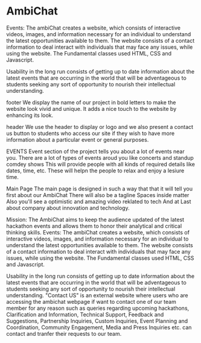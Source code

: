 # AmbiChat

Events:
The ambiChat creates a website, which consists of interactive videos, images, and information necessary for an individual to understand the latest opportunities available to them. The website consists of a contact information to deal interact with individuals that may face any issues, while using the website. The Fundamental classes used HTML, CSS and Javascript.

Usability in the long run consists of getting up to date information about the latest events that are occurring in the world that will be adventageous to students seeking any sort of opportunity to nourish their intellectual understanding.

footer
We display the name of our project in bold letters to make the website look vivid and unique. It adds a nice touch to the website by enhancing its look.

header
We use the header to display or logo and we also present a contact us button to students who access our site if they wish to have more information about a particular event or general purposes. 

EVENTS
 Event section of the project tells you about a lot of events near you.
 There are a lot of types of events aroud you like concerts and standup comdey shows
 This will provide people with all kinds of required details like dates, time, etc.
 These will helpn the people to relax and enjoy a lesiure time.

 Main Page
 The main page is designed in such a way that that it will tell you first about our AmbiChat
 There will also be a tagline Spaces inside matter
 Also you'll see a optimistic and amazing video reklated to tech
 And at Last about company about innovation and technology.

Mission:
The AmbiChat aims to keep the audience updated of the latest hackathon events and allows them to honor their analytical and critical thinking skills. 
Events:
The ambiChat creates a website, which consists of interactive videos, images, and information necessary for an individual to understand the latest opportunities available to them. The website consists of a contact information to deal interact with individuals that may face any issues, while using the website. The Fundamental classes used HTML, CSS and Javascript.

Usability in the long run consists of getting up to date information about the latest events that are occurring in the world that will be adventageous to students seeking any sort of opportunity to nourish their intellectual understanding.
"Contact US" is an external website where users who are accessing the ambichat webpage if want to contact one of our team member for any reason such as queries regarding upcoming hackathons, Clarification and Information, Technical Support, Feedback and Suggestions, Partnership Inquiries, Custom Inquiries, Event Planning and Coordination, Community Engagement, Media and Press Inquiries etc. can contact and tranfer their requests to our team.

